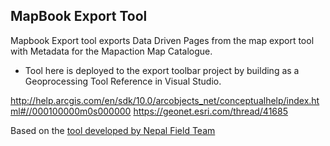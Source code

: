 ## MapBook Export Tool

Mapbook Export tool exports Data Driven Pages from the map export tool with Metadata for the Mapaction Map Catalogue. 

* Tool here is deployed to the export toolbar project by building as a Geoprocessing Tool Reference in Visual Studio. 

http://help.arcgis.com/en/sdk/10.0/arcobjects_net/conceptualhelp/index.html#//000100000m0s000000
https://geonet.esri.com/thread/41685 


Based on the [tool developed by Nepal Field Team](https://github.com/mapaction/mapbook-metadata/)